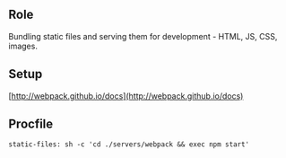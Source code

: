 ## Role

Bundling static files and serving them for development - HTML, JS, CSS,
images.

## Setup

[http://webpack.github.io/docs](http://webpack.github.io/docs)

## Procfile

```
static-files: sh -c 'cd ./servers/webpack && exec npm start'
```
